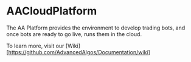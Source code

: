 # AACloudPlatform

The AA Platform provides the environment to develop trading bots, and once bots are ready to go live, runs them in the cloud.

To learn more, visit our [Wiki][https://github.com/AdvancedAlgos/Documentation/wiki]
